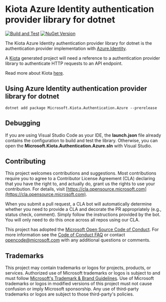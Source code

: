 # Kiota Azure Identity authentication provider library for dotnet

[![Build and Test](https://github.com/microsoft/kiota-authentication-azure-dotnet/actions/workflows/build-and-test.yml/badge.svg?branch=main)](https://github.com/microsoft/kiota-authentication-azure-dotnet/actions/workflows/build-and-test.yml) [![NuGet Version](https://buildstats.info/nuget/Microsoft.Kiota.Authentication.Azure?includePreReleases=true)](https://www.nuget.org/packages/Microsoft.Kiota.Authentication.Azure/)

The Kiota Azure Identity authentication provider library for dotnet is the authentication provider implementation with [Azure.Identity](https://docs.microsoft.com/en-us/dotnet/api/overview/azure/identity-readme).

A [Kiota](https://github.com/microsoft/kiota) generated project will need a reference to a authentication provider library to authenticate HTTP requests to an API endpoint.

Read more about Kiota [here](https://github.com/microsoft/kiota/blob/main/README.md).

## Using Azure Identity authentication provider library for dotnet

```shell
dotnet add package Microsoft.Kiota.Authentication.Azure --prerelease
```

## Debugging

If you are using Visual Studio Code as your IDE, the **launch.json** file already contains the configuration to build and test the library. Otherwise, you can open the **Microsoft.Kiota.Authentication.Azure.sln** with Visual Studio.

## Contributing

This project welcomes contributions and suggestions.  Most contributions require you to agree to a
Contributor License Agreement (CLA) declaring that you have the right to, and actually do, grant us
the rights to use your contribution. For details, visit [https://cla.opensource.microsoft.com](https://cla.opensource.microsoft.com).

When you submit a pull request, a CLA bot will automatically determine whether you need to provide
a CLA and decorate the PR appropriately (e.g., status check, comment). Simply follow the instructions
provided by the bot. You will only need to do this once across all repos using our CLA.

This project has adopted the [Microsoft Open Source Code of Conduct](https://opensource.microsoft.com/codeofconduct/).
For more information see the [Code of Conduct FAQ](https://opensource.microsoft.com/codeofconduct/faq/) or
contact [opencode@microsoft.com](mailto:opencode@microsoft.com) with any additional questions or comments.

## Trademarks

This project may contain trademarks or logos for projects, products, or services. Authorized use of Microsoft
trademarks or logos is subject to and must follow
[Microsoft's Trademark & Brand Guidelines](https://www.microsoft.com/legal/intellectualproperty/trademarks/usage/general).
Use of Microsoft trademarks or logos in modified versions of this project must not cause confusion or imply Microsoft sponsorship.
Any use of third-party trademarks or logos are subject to those third-party's policies.